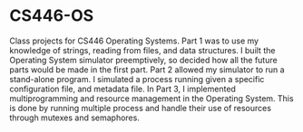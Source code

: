 # CS446-OS
Class projects for CS446 Operating Systems. Part 1 was to use my knowledge of strings, reading from files, and data structures. I built the Operating System simulator preemptively, so decided how all the future parts would be made in the first part. Part 2 allowed my simulator to run a stand-alone program. I simulated a process running given a specific configuration file, and metadata file. In Part 3, I implemented multiprogramming and resource management in the Operating System. This is done by running multiple process and handle their use of resources through mutexes and semaphores.
